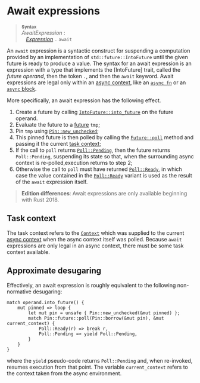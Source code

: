 # Await expressions

> **<sup>Syntax</sup>**\
> _AwaitExpression_ :\
> &nbsp;&nbsp; [_Expression_] `.` `await`

An `await` expression is a syntactic construct for suspending a computation
provided by an implementation of `std::future::IntoFuture` until the given
future is ready to produce a value.
The syntax for an await expression is an expression with a type that implements the [IntoFuture] trait, called the *future operand*, then the token `.`, and then the `await` keyword.
Await expressions are legal only within an [async context], like an [`async fn`] or an [`async` block].

More specifically, an await expression has the following effect.

1. Create a future by calling [`IntoFuture::into_future`] on the future operand.
2. Evaluate the future to a [future] `tmp`;
3. Pin `tmp` using [`Pin::new_unchecked`];
4. This pinned future is then polled by calling the [`Future::poll`] method and passing it the current [task context](#task-context);
5. If the call to `poll` returns [`Poll::Pending`], then the future returns `Poll::Pending`, suspending its state so that, when the surrounding async context is re-polled,execution returns to step 2;
6. Otherwise the call to `poll` must have returned [`Poll::Ready`], in which case the value contained in the [`Poll::Ready`] variant is used as the result of the `await` expression itself.

> **Edition differences**: Await expressions are only available beginning with Rust 2018.

## Task context

The task context refers to the [`Context`] which was supplied to the current [async context] when the async context itself was polled.
Because `await` expressions are only legal in an async context, there must be some task context available.

## Approximate desugaring

Effectively, an await expression is roughly equivalent to the following non-normative desugaring:

<!-- ignore: example expansion -->
```rust,ignore
match operand.into_future() {
    mut pinned => loop {
        let mut pin = unsafe { Pin::new_unchecked(&mut pinned) };
        match Pin::future::poll(Pin::borrow(&mut pin), &mut current_context) {
            Poll::Ready(r) => break r,
            Poll::Pending => yield Poll::Pending,
        }
    }
}
```

where the `yield` pseudo-code returns `Poll::Pending` and, when re-invoked, resumes execution from that point.
The variable `current_context` refers to the context taken from the async environment.

[_Expression_]: ../expressions.md
[`async fn`]: ../items/functions.md#async-functions
[`async` block]: block-expr.md#async-blocks
[`context`]: ../../std/task/struct.Context.html
[`future::poll`]: ../../std/future/trait.Future.html#tymethod.poll
[`pin::new_unchecked`]: ../../std/pin/struct.Pin.html#method.new_unchecked
[`poll::Pending`]: ../../std/task/enum.Poll.html#variant.Pending
[`poll::Ready`]: ../../std/task/enum.Poll.html#variant.Ready
[async context]: ../expressions/block-expr.md#async-context
[future]: ../../std/future/trait.Future.html
[`IntoFuture`]: ../../std/future/trait.IntoFuture.html
[`IntoFuture::into_future`]: ../../std/future/trait.IntoFuture.html#tymethod.into_future
